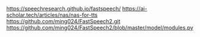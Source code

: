 https://speechresearch.github.io/fastspeech/
https://ai-scholar.tech/articles/nas/nas-for-tts
https://github.com/ming024/FastSpeech2.git
https://github.com/ming024/FastSpeech2/blob/master/model/modules.py